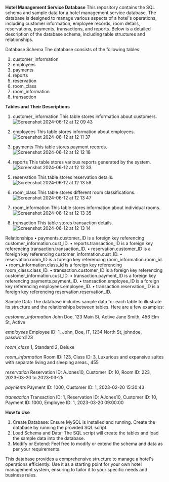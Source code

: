 **Hotel Management Service Database**
This repository contains the SQL schema and sample data for a hotel management service database. The database is designed to manage various aspects of a hotel's operations, including customer information, employee records, room details, reservations, payments, transactions, and reports. Below is a detailed description of the database schema, including table structures and relationships.

Database Schema
The database consists of the following tables:

1. customer_information
2. employees
3. payments
4. reports
5. reservation
6. room_class
7. room_information
8. transaction

**Tables and Their Descriptions**

1. customer_information
This table stores information about customers.
![Screenshot 2024-06-12 at 12 09 43](https://github.com/LastCoderBoy/Hotel-Management-Database/assets/95095145/d264e8c1-1d1c-4202-aa6e-ef6cd416081c)

2. employees
This table stores information about employees.
![Screenshot 2024-06-12 at 12 11 37](https://github.com/LastCoderBoy/Hotel-Management-Database/assets/95095145/85b9e93c-3e25-4e4e-80be-2405ef01122a)

3. payments
This table stores payment records.
![Screenshot 2024-06-12 at 12 12 18](https://github.com/LastCoderBoy/Hotel-Management-Database/assets/95095145/7c40a720-e872-47b8-a7bd-5ae31cd41c96)



4. reports
This table stores various reports generated by the system.
![Screenshot 2024-06-12 at 12 12 33](https://github.com/LastCoderBoy/Hotel-Management-Database/assets/95095145/d93d3aa7-1568-4f7e-843f-01c1dff8efd3)


5. reservation
This table stores reservation details.
![Screenshot 2024-06-12 at 12 13 59](https://github.com/LastCoderBoy/Hotel-Management-Database/assets/95095145/99957c3e-7aee-4c3b-a02e-000d253de969)


6. room_class
This table stores different room classifications.
![Screenshot 2024-06-12 at 12 13 47](https://github.com/LastCoderBoy/Hotel-Management-Database/assets/95095145/77fb5d40-9b9d-41a4-8f10-ddda406d6be2)


7. room_information
This table stores information about individual rooms.
![Screenshot 2024-06-12 at 12 13 35](https://github.com/LastCoderBoy/Hotel-Management-Database/assets/95095145/2574fee1-8e96-4c19-b5d1-5217ca545dff)


8. transaction
This table stores transaction details.
![Screenshot 2024-06-12 at 12 13 14](https://github.com/LastCoderBoy/Hotel-Management-Database/assets/95095145/1e5ca15f-e3eb-4916-9f98-538149ca42be)


Relationships
• payments.customer_ID is a foreign key referencing customer_information.cust_ID.
• reports.transaction_ID is a foreign key referencing transaction.transaction_ID.
• reservation.customer_ID is a foreign key referencing customer_information.cust_ID.
• reservation.room_ID is a foreign key referencing room_information.room_id.
• room_information.class_id is a foreign key referencing room_class.class_ID.
• transaction.customer_ID is a foreign key referencing customer_information.cust_ID.
• transaction.payment_ID is a foreign key referencing payments.payment_ID.
• transaction.employee_ID is a foreign key referencing employees.employee_ID.
• transaction.reservation_ID is a foreign key referencing reservation.reservation_ID.


Sample Data
The database includes sample data for each table to illustrate its structure and the relationships between tables. Here are a few examples:

_customer_information_
John Doe, 123 Main St, Active
Jane Smith, 456 Elm St, Active

_employees_
Employee ID: 1, John, Doe, IT, 1234 North St, johndoe, password123

_room_class_
1, Standard
2, Deluxe

_room_information_
Room ID: 123, Class ID: 3, Luxurious and expansive suites with separate living and sleeping areas., 455

_reservation_
Reservation ID: AJones10, Customer ID: 10, Room ID: 223, 2023-03-20 to 2023-03-25

_payments_
Payment ID: 1000, Customer ID: 1, 2023-02-20 15:30:43

_transaction_
Transaction ID: 1, Reservation ID: AJones10, Customer ID: 10, Payment ID: 1000, Employee ID: 1, 2023-03-20 09:00:00

**How to Use**
1. Create Database: Ensure MySQL is installed and running. Create the database by running the provided SQL script.
2. Load Schema and Data: The SQL script will create the tables and load the sample data into the database.
3. Modify or Extend: Feel free to modify or extend the schema and data as per your requirements.

This database provides a comprehensive structure to manage a hotel's operations efficiently. Use it as a starting point for your own hotel management system, ensuring to tailor it to your specific needs and business rules.
